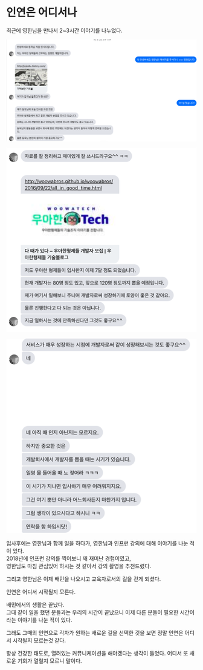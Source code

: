 # 인연은 어디서나

최근에 영한님을 만나서 2~3시간 이야기를 나누었다.  


![1](./images/1.png)

![2](./images/2.png)

![3](./images/3.png)

입사후에는 영한님과 함께 일을 하다가, 영한님과 인프런 강의에 대해 이야기를 나눈 적이 있다.  
2018년에 인프런 강의를 찍어보니 꽤 재미난 경험이였고,  
영한님도 마침 관심있어 하시는 것 같아서 강의 촬영을 추천드렸다.  
  
그리고 영한님은 이제 배민을 나오시고 교육자로서의 길을 걷게 되셨다.  
  
인연은 어디서 시작될지 모른다.  


배민에서의 생활은 끝났다.  
그때 같이 일을 했던 분들과는 우리의 시간이 끝났으니 이제 다른 분들이 필요한 시간이라는 이야기를 나눈 적이 있다.  

그래도 그때의 인연으로 각자가 원하는 새로운 길을 선택한 것을 보면 정말 인연은 어디서 시작될지 모르는것 같다.  
  
항상 건강한 태도로, 열려있는 커뮤니케이션을 해야겠다는 생각이 들었다.
어디서 또 새로운 기회가 열릴지 모르니 말이다.
